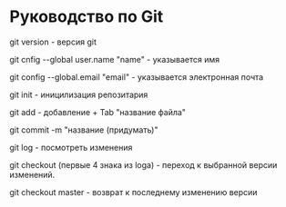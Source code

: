 # Руководство по Git

git version - версия git

git cnfig --global user.name "name" - указывается имя

git config --global.email "email" - указывается электронная почта

git init - иницилизация репозитария

git add - добавление + Tab "название файла"

git commit -m "название (придумать)"

git log - посмотреть изменения

git checkout (первые 4 знака из loga) - переход к выбранной версии изменений.

git checkout master - возврат к последнему изменению версии